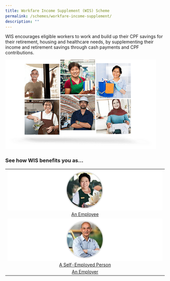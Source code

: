 ```yaml
---
title: Workfare Income Supplement (WIS) Scheme
permalink: /schemes/workfare-income-supplement/
description: ""
---
```

WIS encourages eligible workers to work and build up their CPF savings for their retirement, housing and healthcare needs, by supplementing their income and retirement savings through cash payments and CPF contributions.

![](/images/WIS1.png)

### See how WIS benefits you as...

|   |
| :------: |
|![An Employee](/images/schemes1.png)[An Employee](/wis-scheme/Employee/do-i-qualify/) |
|![A Self-Employed Person](/images/schemes2.png) [A Self-Employed Person](/wis-scheme/Self-Employed/do-i-qualify/)|
| [An Employer](/wis-scheme/Employer/what-do-i-need-to-know/)|